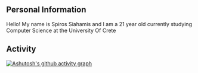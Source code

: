 ## Personal Information
Hello! My name is Spiros Siahamis and I am a 21 year old currently studying Computer Science at the University Of Crete
## Activity
[![Ashutosh's github activity graph](https://github-readme-activity-graph.vercel.app/graph?username=SpyrosSiachamis&bg_color=293036&color=ffffff&line=9ecbff&point=f97583&area=true&hide_border=true)](https://github.com/ashutosh00710/github-readme-activity-graph)
